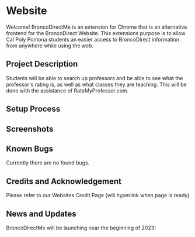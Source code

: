 # Website
Welcome! BroncoDirectMe is an extension for Chrome that is an alternative frontend for the BroncoDirect Website. This extensions purpose is to allow Cal Poly Pomona students an easier access to BroncoDirect information from anywhere while using the web.

## Project Description
Students will be able to search up professors and be able to see what the professor's rating is, as well as what classes they are teaching. This will be done with the assistance of RateMyProfessor.com. 

## Setup Process

## Screenshots

## Known Bugs
Currently there are no found bugs.

## Credits and Acknowledgement
Please refer to our Websites Credit Page (will hyperlink when page is ready)

## News and Updates
BroncoDirectMe will be launching near the beginning of 2023!
